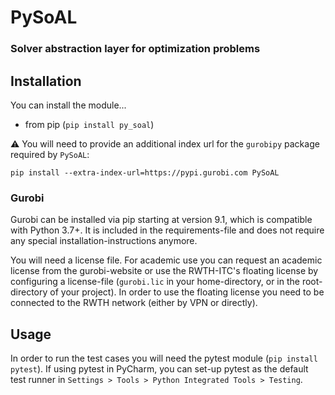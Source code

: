 # PySoAL
### Solver abstraction layer for optimization problems

## Installation
You can install the module...
- from pip (`pip install py_soal`)

:warning: You will need to provide an additional index url for the `gurobipy` package required by `PySoAL`:

`pip install --extra-index-url=https://pypi.gurobi.com PySoAL`

### Gurobi
Gurobi can be installed via pip starting at version 9.1, which is compatible with Python 3.7+. It is included in the requirements-file and does not require any special installation-instructions anymore.

You will need a license file. For academic use you can request an academic license from the gurobi-website or use the RWTH-ITC's floating license by configuring a license-file (`gurobi.lic` in your home-directory, or in the root-directory of your project).
In order to use the floating license you need to be connected to the RWTH network (either by VPN or directly).

## Usage

In order to run the test cases you will need the pytest module (`pip install pytest`). If using pytest in PyCharm, you can set-up pytest as the default test runner in `Settings > Tools > Python Integrated Tools > Testing`.
